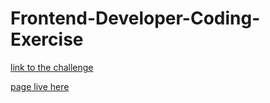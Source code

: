 # Frontend-Developer-Coding-Exercise

[link to the challenge](https://docs.google.com/document/d/1eBLJRF3gx58AqMcqTtnexHs2lIzkBobIBgjVbfR0Liw/mobilebasic)


[page live here](https://garryc5.github.io/Frontend-Developer-Coding-Exercise/)
